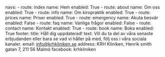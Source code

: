navs:
    - route: index
      name: Hem
      enabled: True
    - route: about 
      name: Om oss
      enabled: True
    - route: info
      name: Om kiropraktik 
      enabled: True
    - route: prices
      name: Priser 
      enabled: True
    - route: emergency
      name: Akuta besvär
      enabled: False
    - route: faq
      name: Vanliga frågor
      enabled: False
    - route: contact
      name: Kontakt 
      enabled: True
    - route: book
      name: Boka 
      enabled: True
footer:
    title: Håll dig uppdaterad!
    text: Vill du ta del av våra senaste erbjudanden eller bara se vad vi håller på med, följ oss i våra sociala kanaler.
    email: info@krhkliniken.se
    address: KRH Kliniken, Henrik smith gatan 7, 211 56 Malmö
facebook: krhkliniken

